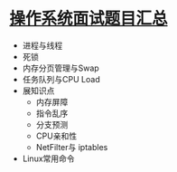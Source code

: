 
# [操作系统面试题目汇总](https://jiangren.work/2020/02/16/%E6%93%8D%E4%BD%9C%E7%B3%BB%E7%BB%9F%E9%9D%A2%E8%AF%95%E9%A2%98%E7%9B%AE%E6%B1%87%E6%80%BB/)


* 进程与线程
* 死锁
* 内存分页管理与Swap
* 任务队列与CPU Load
* 展知识点
  * 内存屏障
  * 指令乱序
  * 分支预测
  * CPU亲和性
  * NetFilter与 iptables
* Linux常用命令  
